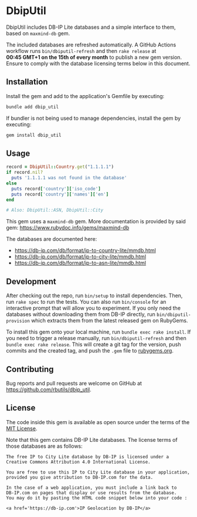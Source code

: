 # DbipUtil

DbipUtil includes DB-IP Lite databases and a simple interface to them, based on `maxmind-db` gem.

The included databases are refreshed automatically. A GitHub Actions workflow runs `bin/dbiputil-refresh` and then `rake release` at **00:45&nbsp;GMT+1 on the 15th of every month** to publish a new gem version. Ensure to comply with the database licensing terms below in this document.

## Installation

Install the gem and add to the application's Gemfile by executing:

```bash
bundle add dbip_util
```

If bundler is not being used to manage dependencies, install the gem by executing:

```bash
gem install dbip_util
```

## Usage

```ruby
record = DbipUtil::Country.get("1.1.1.1")
if record.nil?
  puts '1.1.1.1 was not found in the database'
else
  puts record['country']['iso_code']
  puts record['country']['names']['en']
end

# Also: DbipUtil::ASN, DbipUtil::City
```

This gem uses a `maxmind-db` gem. More documentation is provided by said gem: https://www.rubydoc.info/gems/maxmind-db

The databases are documented here:

- https://db-ip.com/db/format/ip-to-country-lite/mmdb.html
- https://db-ip.com/db/format/ip-to-city-lite/mmdb.html
- https://db-ip.com/db/format/ip-to-asn-lite/mmdb.html

## Development

After checking out the repo, run `bin/setup` to install dependencies. Then, run `rake spec` to run the tests. You can also run `bin/console` for an interactive prompt that will allow you to experiment. If you only need the databases without downloading them from DB-IP directly, run `bin/dbiputil-provision` which extracts them from the latest released gem on RubyGems.

To install this gem onto your local machine, run `bundle exec rake install`. If you need to trigger a release manually, run `bin/dbiputil-refresh` and then `bundle exec rake release`. This will create a git tag for the version, push commits and the created tag, and push the `.gem` file to [rubygems.org](https://rubygems.org).

## Contributing

Bug reports and pull requests are welcome on GitHub at https://github.com/rbutils/dbip_util.

## License

The code inside this gem is available as open source under the terms of the [MIT License](https://opensource.org/licenses/MIT).

Note that this gem contains DB-IP Lite databases. The license terms of those databases are as follows:

```
The free IP to City Lite database by DB-IP is licensed under a
Creative Commons Attribution 4.0 International License.

You are free to use this IP to City Lite database in your application,
provided you give attribution to DB-IP.com for the data.

In the case of a web application, you must include a link back to
DB-IP.com on pages that display or use results from the database.
You may do it by pasting the HTML code snippet below into your code :

<a href='https://db-ip.com'>IP Geolocation by DB-IP</a>
```
